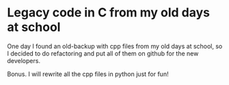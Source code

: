 # Legacy code in C from my old days at school

One day I found an old-backup with cpp files from my old days at school, so I decided to do refactoring and put all of them on github for the new developers.

Bonus. I will rewrite all the cpp files in python just for fun!
